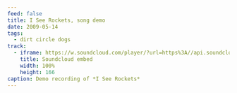 ```yaml
---
feed: false
title: I See Rockets, song demo
date: 2009-05-14
tags:
  - dirt circle dogs
track:
  - iframe: https://w.soundcloud.com/player/?url=https%3A//api.soundcloud.com/tracks/274098&amp;color=ff6600&amp;auto_play=false&amp;show_artwork=false
    title: Soundcloud embed
    width: 100%
    height: 166
caption: Demo recording of *I See Rockets*
---
```


<figure>
  <media-gallery
    :@from-data="track"
  ></media-gallery>
  <figcaption @html="mdI(caption)"></figcaption>
</figure>
